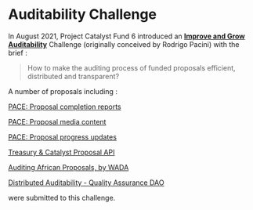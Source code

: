# Auditability Challenge

In August 2021, Project Catalyst Fund 6 introduced an [**Improve and Grow Auditability**](https://cardano.ideascale.com/a/campaign-home/26119) Challenge (originally conceived by Rodrigo Pacini) with the brief :

> How to make the auditing process of funded proposals efficient, distributed and transparent?

A number of proposals including :

[PACE: Proposal completion reports](https://cardano.ideascale.com/a/dtd/PACE-Proposal-completion-reports/367498-48088)

[PACE: Proposal media content](auditability-challenge.md#background)

[PACE: Proposal progress updates](https://cardano.ideascale.com/a/dtd/PACE-Proposal-progress-updates/367266-48088)

[Treasury & Catalyst Proposal API](https://cardano.ideascale.com/a/dtd/Treasury-Catalyst-Proposal-API/366965-48088)

[Auditing African Proposals, by WADA](https://cardano.ideascale.com/a/dtd/Auditing-African-Proposals-by-WADA/366865-48088)

[Distributed Auditability - Quality Assurance DAO](https://cardano.ideascale.com/a/dtd/Distributed-Auditability/366707-48088)

were submitted to this challenge.
